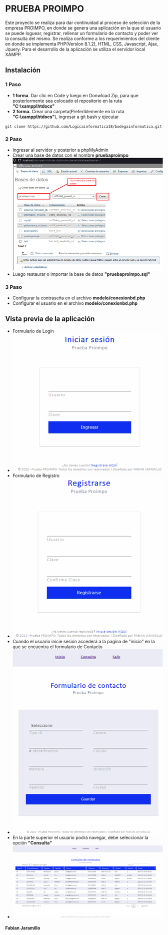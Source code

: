 #  PRUEBA PROIMPO 
Este proyecto se realiza para dar continuidad al proceso de selección de la empresa PROIMPO, en donde se genera una aplicación en la que el usuario se puede loguear, registrar, rellenar un formulario de contacto y poder ver la consulta del mismo. Se realiza conforme a los requerimientos del cliente en donde se implementa PHP(Version 8.1.2), HTML, CSS, Javascript, Ajax, Jquery. Para el desarrollo de la aplicación se utiliza el servidor local XAMPP.
## Instalación
### 1 Paso
- **1 forma**. Dar clic en Code y luego en Donwload Zip, para que posteriormente sea colocado el repositorio en la ruta **"C:\xampp\htdocs"**
- **2 forma.** Crear una carpeta(Preferiblemente en la ruta **"C:\xampp\htdocs"**), ingresar a git bash y ejecutar
```
git clone https://github.com/Logicainformatica18/bodegainformatica.git
```
### 2 Paso
- Ingresar al servidor y posterior a phpMyAdmin
- Crear una base de datos con el nombre **pruebaproimpo**
![](https://github.com/fandres1112/pruebaproimpo/blob/main/images/crearbdphpmyadmin.png?raw=true)
- Luego restaurar o importar la base de datos **"pruebaproimpo.sql"**
### 3 Paso
- Configurar la contraseña en el archivo **modelo/conexionbd.php**
- Configurar el usuario en el archivo **modelo/conexionbd.php**
## Vista previa de la aplicación
- Formulario de Login
- ![](https://github.com/fandres1112/pruebaproimpo/blob/main/images/login.png?raw=true)
- Formulario de Registro
- ![](https://github.com/fandres1112/pruebaproimpo/blob/main/images/registro.png?raw=true)
- Cuando el usuario inicie sesión accederá a la pagina de "inicio" en la que se encuentra el formulario de Contacto
- ![](https://github.com/fandres1112/pruebaproimpo/blob/main/images/contacto.png?raw=true)
- En la parte superior el usuario podrá navegar, debe seleccionar la opción **"Consulta"**
- ![](https://github.com/fandres1112/pruebaproimpo/blob/main/images/consulta.png?raw=true)
#### Fabian Jaramillo
